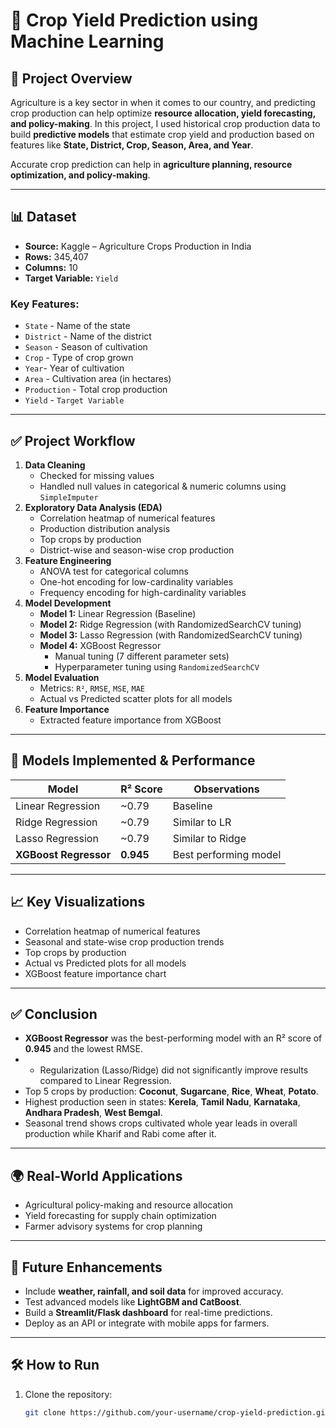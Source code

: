 # 🌾 Crop Yield Prediction using Machine Learning

## 📌 Project Overview
Agriculture is a key sector in when it comes to our country, and predicting crop production can help optimize **resource allocation, yield forecasting, and policy-making**. In this project, I used historical crop production data to build **predictive models** that estimate crop yield and production based on features like **State, District, Crop, Season, Area, and Year**.

Accurate crop prediction can help in **agriculture planning, resource optimization, and policy-making**.

---

## 📊 Dataset
- **Source:** Kaggle – Agriculture Crops Production in India  
- **Rows:** 345,407  
- **Columns:** 10  
- **Target Variable:** `Yield`

### Key Features:
- `State` - Name of the state
- `District` - Name of the district
- `Season` - Season of cultivation
- `Crop` - Type of crop grown
- `Year`- Year of cultivation
- `Area` - Cultivation area (in hectares)
- `Production` - Total crop production 
- `Yield` - `Target Variable`
---

## ✅ Project Workflow
1. **Data Cleaning**
   - Checked for missing values
   - Handled null values in categorical & numeric columns using `SimpleImputer`
2. **Exploratory Data Analysis (EDA)**
   - Correlation heatmap of numerical features
   - Production distribution analysis
   - Top crops by production
   - District-wise and season-wise crop production
3. **Feature Engineering**
   - ANOVA test for categorical columns
   - One-hot encoding for low-cardinality variables
   - Frequency encoding for high-cardinality variables
4. **Model Development**
   - **Model 1:** Linear Regression (Baseline)
   - **Model 2:** Ridge Regression (with RandomizedSearchCV tuning)
   - **Model 3:** Lasso Regression (with RandomizedSearchCV tuning)
   - **Model 4:** XGBoost Regressor
     - Manual tuning (7 different parameter sets)
     - Hyperparameter tuning using `RandomizedSearchCV`
5. **Model Evaluation**
   - Metrics: `R²`, `RMSE`, `MSE`, `MAE`
   - Actual vs Predicted scatter plots for all models
6. **Feature Importance**
   - Extracted feature importance from XGBoost

---

## 🤖 Models Implemented & Performance
| Model                 | R² Score  | Observations |
|-----------------------|-----------|--------------|
| Linear Regression     | ~0.79    | Baseline |
| Ridge Regression      | ~0.79    | Similar to LR |
| Lasso Regression      | ~0.79    | Similar to Ridge |
| **XGBoost Regressor** | **0.945** | Best performing model |

---

## 📈 Key Visualizations
- Correlation heatmap of numerical features
- Seasonal and state-wise crop production trends
- Top crops by production
- Actual vs Predicted plots for all models
- XGBoost feature importance chart

---

## ✅ Conclusion
- **XGBoost Regressor** was the best-performing model with an R² score of **0.945** and the lowest RMSE.
- - Regularization (Lasso/Ridge) did not significantly improve results compared to Linear Regression.
- Top 5 crops by production: **Coconut**, **Sugarcane**, **Rice**, **Wheat**, **Potato**.
- Highest production seen in states: **Kerela**, **Tamil Nadu**, **Karnataka**, **Andhara Pradesh**, **West Bemgal**.
-  Seasonal trend shows crops cultivated whole year leads in overall production while Kharif and Rabi come after it.


---

## 🌍 Real-World Applications
- Agricultural policy-making and resource allocation
- Yield forecasting for supply chain optimization
- Farmer advisory systems for crop planning

---

## 🚀 Future Enhancements
- Include **weather, rainfall, and soil data** for improved accuracy.
- Test advanced models like **LightGBM and CatBoost**.
- Build a **Streamlit/Flask dashboard** for real-time predictions.
- Deploy as an API or integrate with mobile apps for farmers.

---

## 🛠 How to Run
1. Clone the repository:
   ```bash
   git clone https://github.com/your-username/crop-yield-prediction.git
